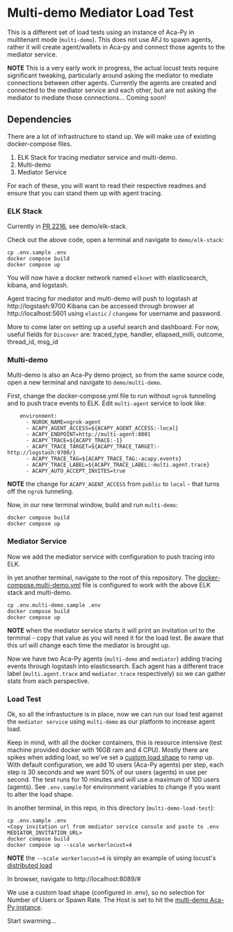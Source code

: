 # Multi-demo Mediator Load Test

This is a different set of load tests using an instance of Aca-Py in multitenant mode (`multi-demo`). This does not use AFJ to spawn agents, rather it will create agent/wallets in Aca-py and connect those agents to the mediator service.

**NOTE** This is a very early work in progress, the actual locust tests require significant tweaking, particularly around asking the mediator to mediate connections between other agents. Currently the agents are created and connected to the mediator service and each other, but  are not asking the mediator to mediate those connections... Coming soon!

## Dependencies

There are a lot of infrastructure to stand up. We will make use of existing docker-compose files.

1. ELK Stack for tracing mediator service and multi-demo.
2. Multi-demo
3. Mediator Service

For each of these, you will want to read their respective readmes and ensure that you can stand them up with agent tracing.

### ELK Stack

Currently in [PR 2216](https://github.com/hyperledger/aries-cloudagent-python/pull/2216), see demo/elk-stack.

Check out the above code, open a terminal and navigate to `demo/elk-stack`:

```
cp .env.sample .env
docker compose build
docker compose up
```

You will now have a docker network named `elknet` with elasticsearch, kibana, and logstash.  

Agent tracing for mediator and multi-demo will push to logstash at http://logstash:9700
Kibana can be accessed through browser at http://localhost:5601 using `elastic` / `changeme` for username and password. 

More to come later on setting up a useful search and dashboard. For now, useful fields for `Discover` are: traced_type, handler, ellapsed_milli, outcome, thread_id, msg_id

### Multi-demo

Multi-demo is also an Aca-Py demo project, so from the same source code, open a new terminal and navigate to `demo/multi-demo`.


First, change the docker-compose.yml file to run without `ngrok` tunneling and to push trace events to ELK. Edit `multi-agent` service to look like:

```
    environment:
      - NGROK_NAME=ngrok-agent
      - ACAPY_AGENT_ACCESS=${ACAPY_AGENT_ACCESS:-local}
      - ACAPY_ENDPOINT=http://multi-agent:8001
      - ACAPY_TRACE=${ACAPY_TRACE:-1}
      - ACAPY_TRACE_TARGET=${ACAPY_TRACE_TARGET:-http://logstash:9700/}
      - ACAPY_TRACE_TAG=${ACAPY_TRACE_TAG:-acapy.events}
      - ACAPY_TRACE_LABEL=${ACAPY_TRACE_LABEL:-multi.agent.trace}
      - ACAPY_AUTO_ACCEPT_INVITES=true
```

**NOTE** the change for `ACAPY_AGENT_ACCESS` from `public` to `local` - that turns off the `ngrok` tunneling.

Now, in our new terminal window, build and run `multi-demo`:

```
docker compose build
docker compose up
```

### Mediator Service

Now we add the mediator service with configuration to push tracing into ELK.

In yet another terminal, navigate to the root of this repository. The [docker-compose.multi-demo.yml](../docker-compose.multi-demo.yml) file is configured to work with the above ELK stack and multi-demo.

```
cp .env.multi-demo.sample .env
docker compose build
docker compose up
```

**NOTE** when the mediator service starts it will print an invitation url to the terminal - copy that value as you will need it for the load test. Be aware that this url will change each time the mediator is brought up.

Now we have two Aca-Py agents (`multi-demo` and `mediator`) adding tracing events through logstash into elasticsearch. Each agent has a different trace label (`multi.agent.trace` and `mediator.trace` respectively) so we can gather stats from each perspective.

### Load Test

Ok, so all the infrastucture is in place, now we can run our load test against the `mediator service` using `multi-demo` as our platform to increase agent load.  

Keep in mind, with all the docker containers, this is resource intensive (test machine provided docker with 16GB ram and 4 CPU). Mostly there are spikes when adding load, so we've set a [custom load shape](https://docs.locust.io/en/stable/custom-load-shape.html) to ramp up. With default configuration, we add 10 users (Aca-Py agents) per step, each step is 30 seconds and we want 50% of our users (agents) in use per second. The test runs for 10 minutes and will use a maximum of 100 users (agents). See  `.env.sample` for environment variables to change if you want to alter the load shape.

In another terminal, in this repo, in this directory (`multi-demo-load-test`):

```shell
cp .env.sample .env
<Copy invitation url from mediator service console and paste to .env MEDIATOR_INVITATION_URL>
docker compose build
docker compose up --scale workerlocust=4
```

**NOTE** the `--scale workerlocust=4` is simply an example of using locust's [distributed load](https://docs.locust.io/en/stable/running-distributed.html)

In browser, navigate to http://localhost:8089/#

We use a custom load shape (configured in .env), so no selection for Number of Users or Spawn Rate. The Host is set to hit the [multi-demo Aca-Py instance](http://multi-agent:8010).

Start swarming...

